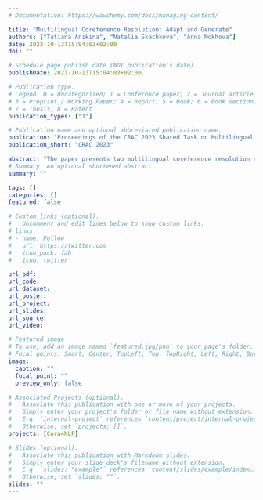 ```yaml
---
# Documentation: https://wowchemy.com/docs/managing-content/

title: "Multilingual Coreference Resolution: Adapt and Generate"
authors: ["Tatiana Anikina", "Natalia Skachkova", "Anna Mokhova"]
date: 2023-10-13T15:04:03+02:00
doi: ""

# Schedule page publish date (NOT publication's date).
publishDate: 2023-10-13T15:04:03+02:00

# Publication type.
# Legend: 0 = Uncategorized; 1 = Conference paper; 2 = Journal article;
# 3 = Preprint / Working Paper; 4 = Report; 5 = Book; 6 = Book section;
# 7 = Thesis; 8 = Patent
publication_types: ["1"]

# Publication name and optional abbreviated publication name.
publication: "Proceedings of the CRAC 2023 Shared Task on Multilingual Coreference Resolution"
publication_short: "CRAC 2023"

abstract: "The paper presents two multilingual coreference resolution systems submitted for the CRAC Shared Task 2023. The DFKI-Adapt system achieves 61.86 F1 score on the shared task test data, outperforming the official baseline by 4.9 F1 points. This system uses a combination of different features and training settings, including character embeddings, adapter modules, joint pre-training and loss-based re-training. We provide evaluation for each of the settings on 12 different datasets and compare the results. The other submission uses a novel approach that involves prompting for mention generation. Although the scores achieved by this model are lower compared to the baseline, the method shows a new way of approaching the coreference task and shows promising results with just five epochs of training."
# Summary. An optional shortened abstract.
summary: ""

tags: []
categories: []
featured: false

# Custom links (optional).
#   Uncomment and edit lines below to show custom links.
# links:
# - name: Follow
#   url: https://twitter.com
#   icon_pack: fab
#   icon: twitter

url_pdf:
url_code:
url_dataset:
url_poster:
url_project:
url_slides:
url_source:
url_video:

# Featured image
# To use, add an image named `featured.jpg/png` to your page's folder. 
# Focal points: Smart, Center, TopLeft, Top, TopRight, Left, Right, BottomLeft, Bottom, BottomRight.
image:
  caption: ""
  focal_point: ""
  preview_only: false

# Associated Projects (optional).
#   Associate this publication with one or more of your projects.
#   Simply enter your project's folder or file name without extension.
#   E.g. `internal-project` references `content/project/internal-project/index.md`.
#   Otherwise, set `projects: []`.
projects: [Cora4NLP]

# Slides (optional).
#   Associate this publication with Markdown slides.
#   Simply enter your slide deck's filename without extension.
#   E.g. `slides: "example"` references `content/slides/example/index.md`.
#   Otherwise, set `slides: ""`.
slides: ""
---
```

